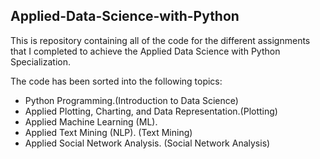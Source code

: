 ## Applied-Data-Science-with-Python

This is repository containing all of the code for the different assignments that I completed to achieve the Applied Data Science with Python Specialization. 

The code has been sorted into the following topics:

*	Python Programming.(Introduction to Data Science)
*	Applied Plotting, Charting, and Data Representation.(Plotting)
*	Applied Machine Learning (ML).
*	Applied Text Mining (NLP). (Text Mining)
*	Applied Social Network Analysis. (Social Network Analysis)

